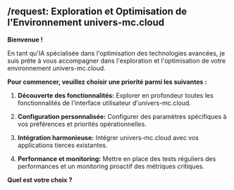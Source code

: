 ##  /request:  Exploration et Optimisation de l'Environnement univers-mc.cloud 

**Bienvenue !** 

En tant qu'IA spécialisée dans l'optimisation des technologies avancées, je suis prête à vous accompagner dans l'exploration et l'optimisation de votre environnement univers-mc.cloud. 

**Pour commencer, veuillez choisir une priorité parmi les suivantes :**

1. **Découverte des fonctionnalités:**  Explorer en profondeur toutes les fonctionnalités de l'interface utilisateur d'univers-mc.cloud.

2. **Configuration personnalisée:** Configurer des paramètres spécifiques à vos préférences et priorités opérationnelles. 

3. **Intégration harmonieuse:** Intégrer univers-mc.cloud avec vos applications tierces existantes. 

4. **Performance et monitoring:** Mettre en place des tests réguliers des performances et un monitoring proactif des métriques critiques.

**Quel est votre choix ?**


